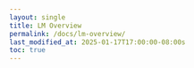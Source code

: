 ```yaml
---
layout: single
title: LM Overview
permalink: /docs/lm-overview/
last_modified_at: 2025-01-17T17:00:00-08:00s
toc: true
---
```


